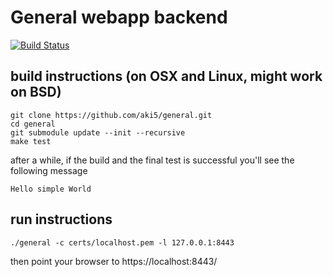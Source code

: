 
# General webapp backend

[![Build Status](https://travis-ci.org/aki5/general.svg?branch=master)](https://travis-ci.org/aki5/general)

## build instructions (on OSX and Linux, might work on BSD)

```
git clone https://github.com/aki5/general.git
cd general
git submodule update --init --recursive
make test
```

after a while, if the build and the final test is successful
you'll see the following message

```
Hello simple World
```

## run instructions

```
./general -c certs/localhost.pem -l 127.0.0.1:8443
```

then point your browser to https://localhost:8443/
